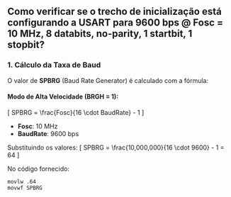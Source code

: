 ## Como verificar se o trecho de inicialização está configurando a USART para 9600 bps @ Fosc = 10 MHz, 8 databits, no-parity, 1 startbit, 1 stopbit?

### 1. Cálculo da Taxa de Baud
O valor de **SPBRG** (Baud Rate Generator) é calculado com a fórmula:

#### Modo de Alta Velocidade (BRGH = 1):
\[
SPBRG = \frac{Fosc}{16 \cdot BaudRate} - 1
\]

- **Fosc**: 10 MHz
- **BaudRate**: 9600 bps

Substituindo os valores:
\[
SPBRG = \frac{10,000,000}{16 \cdot 9600} - 1 = 64
\]

No código fornecido:
```assembly
movlw .64
movwf SPBRG
